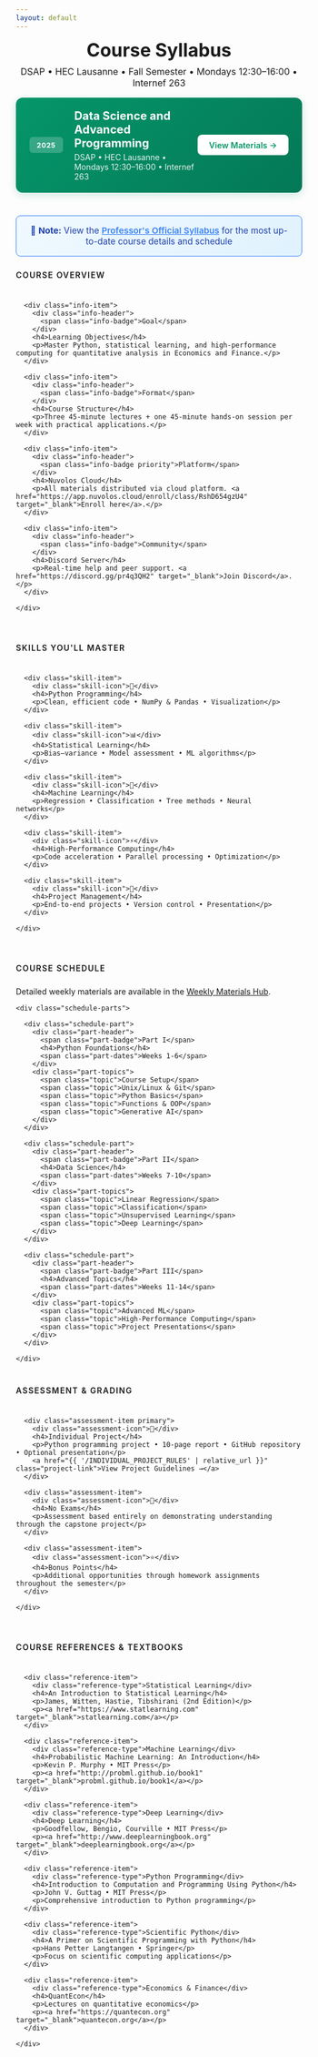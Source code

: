```yaml
---
layout: default
---
```


<style>

/* Compact Header for Default Layout */
.syllabus-header {
  text-align: center;
  margin-bottom: 1rem;
}

.syllabus-header h1 {
  font-size: 2rem;
  color: var(--accent-color);
  margin: 0 0 0.5rem 0;
}

.syllabus-header p {
  color: var(--text-secondary);
  margin: 0;
  font-size: 1rem;
}
</style>

<div class="syllabus">
  <!-- Compact header for syllabus -->
  <div class="syllabus-header">
    <h1>Course Syllabus</h1>
    <p>DSAP • HEC Lausanne • Fall Semester • Mondays 12:30–16:00 • Internef 263</p>
  </div>

  <!-- Course Overview Banner -->
  <div class="course-banner">
    <div class="course-content">
      <span class="course-label">2025</span>
      <div class="course-info">
        <h2>Data Science and Advanced Programming</h2>
        <p>DSAP • HEC Lausanne • Mondays 12:30–16:00 • Internef 263</p>
      </div>
    </div>
    <a href="{{ '/weekly-materials' | relative_url }}" class="course-btn">View Materials →</a>
  </div>

  <!-- Link to Professor's Syllabus -->
  <div style="margin: 1.5rem 0; padding: 1rem; background: linear-gradient(135deg, #f0f9ff 0%, #e0f2fe 100%); border: 1px solid #3b82f6; border-radius: 0.5rem; text-align: center;">
    <p style="margin: 0; font-size: 0.95rem; color: #1e40af;">
      📄 <strong>Note:</strong> View the <a href="{{ '/professor-syllabus' | relative_url }}" style="font-weight: 600; color: #3b82f6;">Professor's Official Syllabus</a> for the most up-to-date course details and schedule
    </p>
  </div>

  <!-- Course Information -->
  <section class="syllabus-section">
    <h3 class="section-title">Course Overview</h3>
    <div class="info-grid">
      
      <div class="info-item">
        <div class="info-header">
          <span class="info-badge">Goal</span>
        </div>
        <h4>Learning Objectives</h4>
        <p>Master Python, statistical learning, and high-performance computing for quantitative analysis in Economics and Finance.</p>
      </div>

      <div class="info-item">
        <div class="info-header">
          <span class="info-badge">Format</span>
        </div>
        <h4>Course Structure</h4>
        <p>Three 45-minute lectures + one 45-minute hands-on session per week with practical applications.</p>
      </div>

      <div class="info-item">
        <div class="info-header">
          <span class="info-badge priority">Platform</span>
        </div>
        <h4>Nuvolos Cloud</h4>
        <p>All materials distributed via cloud platform. <a href="https://app.nuvolos.cloud/enroll/class/RshD654gzU4" target="_blank">Enroll here</a>.</p>
      </div>

      <div class="info-item">
        <div class="info-header">
          <span class="info-badge">Community</span>
        </div>
        <h4>Discord Server</h4>
        <p>Real-time help and peer support. <a href="https://discord.gg/pr4q3QH2" target="_blank">Join Discord</a>.</p>
      </div>

    </div>
  </section>

  <!-- Key Skills Section -->
  <section class="syllabus-section">
    <h3 class="section-title">Skills You'll Master</h3>
    <div class="skills-grid">
      
      <div class="skill-item">
        <div class="skill-icon">🐍</div>
        <h4>Python Programming</h4>
        <p>Clean, efficient code • NumPy & Pandas • Visualization</p>
      </div>

      <div class="skill-item">
        <div class="skill-icon">📊</div>
        <h4>Statistical Learning</h4>
        <p>Bias–variance • Model assessment • ML algorithms</p>
      </div>

      <div class="skill-item">
        <div class="skill-icon">🧠</div>
        <h4>Machine Learning</h4>
        <p>Regression • Classification • Tree methods • Neural networks</p>
      </div>

      <div class="skill-item">
        <div class="skill-icon">⚡</div>
        <h4>High-Performance Computing</h4>
        <p>Code acceleration • Parallel processing • Optimization</p>
      </div>

      <div class="skill-item">
        <div class="skill-icon">🎯</div>
        <h4>Project Management</h4>
        <p>End-to-end projects • Version control • Presentation</p>
      </div>

    </div>
  </section>

  <!-- Course Schedule -->
  <section class="syllabus-section">
    <h3 class="section-title">Course Schedule</h3>
    <p>Detailed weekly materials are available in the <a href="{{ '/weekly-materials' | relative_url }}">Weekly Materials Hub</a>.</p>
    
    <div class="schedule-parts">
      
      <div class="schedule-part">
        <div class="part-header">
          <span class="part-badge">Part I</span>
          <h4>Python Foundations</h4>
          <span class="part-dates">Weeks 1-6</span>
        </div>
        <div class="part-topics">
          <span class="topic">Course Setup</span>
          <span class="topic">Unix/Linux & Git</span>
          <span class="topic">Python Basics</span>
          <span class="topic">Functions & OOP</span>
          <span class="topic">Generative AI</span>
        </div>
      </div>

      <div class="schedule-part">
        <div class="part-header">
          <span class="part-badge">Part II</span>
          <h4>Data Science</h4>
          <span class="part-dates">Weeks 7-10</span>
        </div>
        <div class="part-topics">
          <span class="topic">Linear Regression</span>
          <span class="topic">Classification</span>
          <span class="topic">Unsupervised Learning</span>
          <span class="topic">Deep Learning</span>
        </div>
      </div>

      <div class="schedule-part">
        <div class="part-header">
          <span class="part-badge">Part III</span>
          <h4>Advanced Topics</h4>
          <span class="part-dates">Weeks 11-14</span>
        </div>
        <div class="part-topics">
          <span class="topic">Advanced ML</span>
          <span class="topic">High-Performance Computing</span>
          <span class="topic">Project Presentations</span>
        </div>
      </div>

    </div>
  </section>

  <!-- Assessment & Grading -->
  <section class="syllabus-section">
    <h3 class="section-title">Assessment & Grading</h3>
    <div class="assessment-grid">
      
      <div class="assessment-item primary">
        <div class="assessment-icon">🎯</div>
        <h4>Individual Project</h4>
        <p>Python programming project • 10-page report • GitHub repository • Optional presentation</p>
        <a href="{{ '/INDIVIDUAL_PROJECT_RULES' | relative_url }}" class="project-link">View Project Guidelines →</a>
      </div>

      <div class="assessment-item">
        <div class="assessment-icon">📝</div>
        <h4>No Exams</h4>
        <p>Assessment based entirely on demonstrating understanding through the capstone project</p>
      </div>

      <div class="assessment-item">
        <div class="assessment-icon">⭐</div>
        <h4>Bonus Points</h4>
        <p>Additional opportunities through homework assignments throughout the semester</p>
      </div>

    </div>
  </section>

  <!-- References -->
  <section class="syllabus-section">
    <h3 class="section-title">Course References & Textbooks</h3>
    <div class="references-grid">
      
      <div class="reference-item">
        <div class="reference-type">Statistical Learning</div>
        <h4>An Introduction to Statistical Learning</h4>
        <p>James, Witten, Hastie, Tibshirani (2nd Edition)</p>
        <p><a href="https://www.statlearning.com" target="_blank">statlearning.com</a></p>
      </div>

      <div class="reference-item">
        <div class="reference-type">Machine Learning</div>
        <h4>Probabilistic Machine Learning: An Introduction</h4>
        <p>Kevin P. Murphy • MIT Press</p>
        <p><a href="http://probml.github.io/book1" target="_blank">probml.github.io/book1</a></p>
      </div>

      <div class="reference-item">
        <div class="reference-type">Deep Learning</div>
        <h4>Deep Learning</h4>
        <p>Goodfellow, Bengio, Courville • MIT Press</p>
        <p><a href="http://www.deeplearningbook.org" target="_blank">deeplearningbook.org</a></p>
      </div>

      <div class="reference-item">
        <div class="reference-type">Python Programming</div>
        <h4>Introduction to Computation and Programming Using Python</h4>
        <p>John V. Guttag • MIT Press</p>
        <p>Comprehensive introduction to Python programming</p>
      </div>

      <div class="reference-item">
        <div class="reference-type">Scientific Python</div>
        <h4>A Primer on Scientific Programming with Python</h4>
        <p>Hans Petter Langtangen • Springer</p>
        <p>Focus on scientific computing applications</p>
      </div>

      <div class="reference-item">
        <div class="reference-type">Economics & Finance</div>
        <h4>QuantEcon</h4>
        <p>Lectures on quantitative economics</p>
        <p><a href="https://quantecon.org" target="_blank">quantecon.org</a></p>
      </div>

    </div>
  </section>

</div>

<style>
/* Syllabus Page Layout - Using Weekly Hub Patterns */
.syllabus {
  max-width: 1200px;
  margin: 0 auto;
}

/* Course Banner - Similar to Current Week Banner */
.course-banner {
  background: linear-gradient(135deg, #059669 0%, #047857 100%);
  border-radius: 0.75rem;
  padding: 1.25rem 1.5rem;
  display: flex;
  align-items: center;
  justify-content: space-between;
  margin-bottom: 2.5rem;
  margin-top: 0;
  box-shadow: 0 4px 15px rgba(5, 150, 105, 0.2);
}

.course-content {
  display: flex;
  align-items: center;
  gap: 1.25rem;
}

.course-label {
  background: rgba(255, 255, 255, 0.2);
  color: white;
  padding: 0.4rem 0.8rem;
  border-radius: 0.375rem;
  font-size: 0.75rem;
  font-weight: 700;
  letter-spacing: 0.05em;
}

.course-info h2 {
  color: white;
  font-size: 1.25rem;
  margin: 0 0 0.25rem 0;
}

.course-info p {
  color: rgba(255, 255, 255, 0.9);
  margin: 0;
  font-size: 0.875rem;
}

.course-btn {
  background: white;
  color: #059669;
  padding: 0.6rem 1.25rem;
  border-radius: 0.5rem;
  text-decoration: none;
  font-weight: 600;
  font-size: 0.9rem;
  transition: all 0.2s ease;
  white-space: nowrap;
}

.course-btn:hover {
  transform: translateX(2px);
  box-shadow: 0 2px 8px rgba(0, 0, 0, 0.15);
  text-decoration: none;
  color: #059669;
}

/* Section Layout */
.syllabus-section {
  margin-bottom: 2.5rem;
}

.section-title {
  color: var(--text-secondary);
  font-size: 0.875rem;
  font-weight: 600;
  text-transform: uppercase;
  letter-spacing: 0.1em;
  margin: 0 0 1rem 0;
  padding-bottom: 0.5rem;
  border-bottom: 1px solid var(--border-color);
}

/* Grid Layouts */
.info-grid,
.skills-grid,
.assessment-grid,
.contact-grid,
.references-grid {
  display: grid;
  grid-template-columns: repeat(auto-fit, minmax(240px, 1fr));
  gap: 1rem;
}

.skills-grid {
  grid-template-columns: repeat(auto-fit, minmax(200px, 1fr));
}

/* Item Styles */
.info-item,
.skill-item,
.assessment-item,
.contact-item {
  background: var(--background-color);
  border: 1px solid var(--border-color);
  border-radius: 0.5rem;
  padding: 1rem;
  transition: all 0.2s ease;
  position: relative;
  overflow: hidden;
}

/* Reference Item Specific Styles */
.reference-item {
  background: var(--background-color);
  border: 1px solid var(--border-color);
  border-radius: 0.625rem;
  padding: 1.25rem;
  transition: all 0.2s ease;
  position: relative;
}

.reference-item:hover {
  border-color: #6b7280;
  transform: translateY(-2px);
  box-shadow: 0 4px 12px rgba(0, 0, 0, 0.08);
  background: linear-gradient(135deg, #fafafa 0%, var(--background-color) 100%);
}

.info-item:hover,
.skill-item:hover,
.assessment-item:hover,
.contact-item:hover {
  border-color: var(--primary-color);
  transform: translateY(-2px);
  box-shadow: 0 4px 12px rgba(0, 0, 0, 0.08);
}

.info-item::before,
.skill-item::before,
.assessment-item::before,
.contact-item::before {
  content: '';
  position: absolute;
  top: 0;
  left: 0;
  width: 3px;
  height: 100%;
  background: var(--primary-color);
  transform: scaleY(0);
  transition: transform 0.2s ease;
}

.info-item:hover::before,
.skill-item:hover::before,
.assessment-item:hover::before,
.contact-item:hover::before {
  transform: scaleY(1);
}

/* Headers and Icons */
.info-header,
.contact-header {
  margin-bottom: 0.5rem;
}

.info-badge,
.contact-role-badge {
  background: var(--primary-color);
  color: white;
  padding: 0.2rem 0.5rem;
  border-radius: 0.25rem;
  font-size: 0.75rem;
  font-weight: 600;
}

.reference-type {
  background: linear-gradient(135deg, #f3f4f6 0%, #e5e7eb 100%);
  color: var(--text-secondary);
  padding: 0.25rem 0.625rem;
  border-radius: 0.375rem;
  font-size: 0.7rem;
  font-weight: 600;
  text-transform: uppercase;
  letter-spacing: 0.05em;
  display: inline-block;
  margin-bottom: 0.5rem;
}

.info-badge.priority {
  background: #10b981;
}

.skill-icon,
.assessment-icon {
  font-size: 1.5rem;
  margin-bottom: 0.75rem;
  display: block;
}

/* Item Content */
.info-item h4,
.skill-item h4,
.assessment-item h4,
.contact-item h4,
.reference-item h4 {
  font-size: 0.95rem;
  font-weight: 600;
  color: var(--text-primary);
  margin: 0 0 0.5rem 0;
  line-height: 1.3;
}

.info-item p,
.skill-item p,
.assessment-item p,
.contact-item p,
.reference-item p {
  font-size: 0.8rem;
  color: var(--text-secondary);
  margin: 0;
  line-height: 1.4;
}

/* Special States */
.assessment-item.primary {
  border-color: #3b82f6;
  background: linear-gradient(135deg, #eff6ff 0%, var(--background-color) 100%);
}

.project-link {
  display: inline-block;
  margin-top: 0.5rem;
  color: #3b82f6;
  font-size: 0.85rem;
  font-weight: 600;
  text-decoration: none;
  transition: all 0.2s ease;
}

.project-link:hover {
  color: #2563eb;
  transform: translateX(2px);
}

/* Schedule Parts */
.schedule-parts {
  display: grid;
  grid-template-columns: repeat(auto-fit, minmax(280px, 1fr));
  gap: 1rem;
}

.schedule-part {
  background: var(--background-color);
  border: 1px solid var(--border-color);
  border-radius: 0.5rem;
  padding: 1rem;
  transition: all 0.2s ease;
  position: relative;
  overflow: hidden;
}

.schedule-part:hover {
  border-color: var(--primary-color);
  transform: translateY(-2px);
  box-shadow: 0 4px 12px rgba(0, 0, 0, 0.08);
}

.schedule-part::before {
  content: '';
  position: absolute;
  top: 0;
  left: 0;
  width: 3px;
  height: 100%;
  background: var(--primary-color);
  transform: scaleY(0);
  transition: transform 0.2s ease;
}

.schedule-part:hover::before {
  transform: scaleY(1);
}

.part-header {
  display: flex;
  align-items: center;
  justify-content: space-between;
  margin-bottom: 0.75rem;
}

.part-badge {
  background: var(--primary-color);
  color: white;
  padding: 0.2rem 0.5rem;
  border-radius: 0.25rem;
  font-size: 0.75rem;
  font-weight: 600;
}

.part-header h4 {
  font-size: 0.95rem;
  font-weight: 600;
  color: var(--text-primary);
  margin: 0;
  flex: 1;
  text-align: center;
}

.part-dates {
  color: var(--text-secondary);
  font-size: 0.75rem;
  font-weight: 500;
}

.part-topics {
  display: flex;
  flex-wrap: wrap;
  gap: 0.25rem;
}

.topic {
  background: var(--surface-color);
  color: var(--text-secondary);
  padding: 0.2rem 0.4rem;
  border-radius: 0.25rem;
  font-size: 0.7rem;
  font-weight: 500;
}

/* Mobile Responsive */
@media (max-width: 768px) {
  .course-banner {
    flex-direction: column;
    text-align: center;
    gap: 1rem;
  }
  
  .course-content {
    flex-direction: column;
  }
  
  .info-grid,
  .skills-grid,
  .assessment-grid,
  .contact-grid,
  .references-grid,
  .schedule-parts {
    grid-template-columns: 1fr;
  }
  
  .part-header {
    flex-direction: column;
    align-items: flex-start;
    gap: 0.5rem;
  }
  
  .part-header h4 {
    text-align: left;
  }
}
</style>
